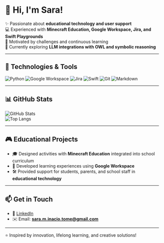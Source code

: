 # 👋 Hi, I'm Sara!

✨ Passionate about **educational technology and user support**  
💻 Experienced with **Minecraft Education, Google Workspace, Jira, and Swift Playgrounds**  
🎯 Motivated by challenges and continuous learning  
🌱 Currently exploring **LLM integrations with OWL and symbolic reasoning**

---

## 🚀 Technologies & Tools
![Python](https://img.shields.io/badge/-Python-3776AB?logo=python&logoColor=white&style=flat)
![Google Workspace](https://img.shields.io/badge/-Google%20Workspace-4285F4?logo=google&logoColor=white&style=flat)
![Jira](https://img.shields.io/badge/-Jira-0052CC?logo=jira&logoColor=white&style=flat)
![Swift](https://img.shields.io/badge/-Swift-FA7343?logo=swift&logoColor=white&style=flat)
![Git](https://img.shields.io/badge/-Git-F05032?logo=git&logoColor=white&style=flat)
![Markdown](https://img.shields.io/badge/-Markdown-000000?logo=markdown&logoColor=white&style=flat)

---

## 📊 GitHub Stats
![GitHub Stats](https://github-readme-stats.vercel.app/api?username=Ytryingtocod&show_icons=true&theme=radical)  
![Top Langs](https://github-readme-stats.vercel.app/api/top-langs/?username=tryingtocod&layout=compact&theme=radical)

---

## 🎮 Educational Projects
- 🎓 Designed activities with **Minecraft Education** integrated into school curriculum  
- 📲 Developed learning experiences using **Google Workspace**  
- 🛠 Provided support for students, parents, and school staff in **educational technology**

---

## 📫 Get in Touch
- 💼 [LinkedIn](https://www.linkedin.com/in/sara-maria/)  
- ✉️ Email: **sara.m.inacio.tome@gmail.com**

---
⭐️ Inspired by innovation, lifelong learning, and creative solutions!
